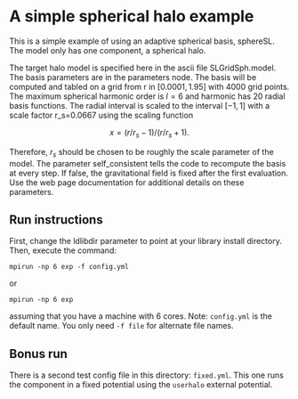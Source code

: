 # A simple spherical halo example

This is a simple example of using an adaptive spherical basis,
sphereSL.  The model only has one component, a spherical halo.

The target halo model is specified here in the ascii file
SLGridSph.model.  The basis parameters are in the parameters node.
The basis will be computed and tabled on a grid from r in $[0.0001,
1.95]$ with $4000$ grid points.  The maximum spherical harmonic order
is $l=6$ and harmonic has 20 radial basis functions.  The radial
interval is scaled to the interval $[-1, 1]$ with a scale factor
r_s=0.0667 using the scaling function

$$ x=(r/r_s - 1)/(r/r_s + 1). $$

Therefore, $r_s$ should be chosen to be roughly the scale parameter of
the model.  The parameter self_consistent tells the code to recompute
the basis at every step.  If false, the gravitational field is fixed
after the first evaluation.  Use the web page documentation for
additional details on these parameters.

## Run instructions

First, change the ldlibdir parameter to point at your
library install directory.  Then, execute the command:

    mpirun -np 6 exp -f config.yml

or

    mpirun -np 6 exp

assuming that you have a machine with 6 cores.  Note: `config.yml` is
the default name.  You only need `-f file` for alternate file names.

## Bonus run

There is a second test config file in this directory: `fixed.yml`.
This one runs the component in a fixed potential using the `userhalo`
external potential.